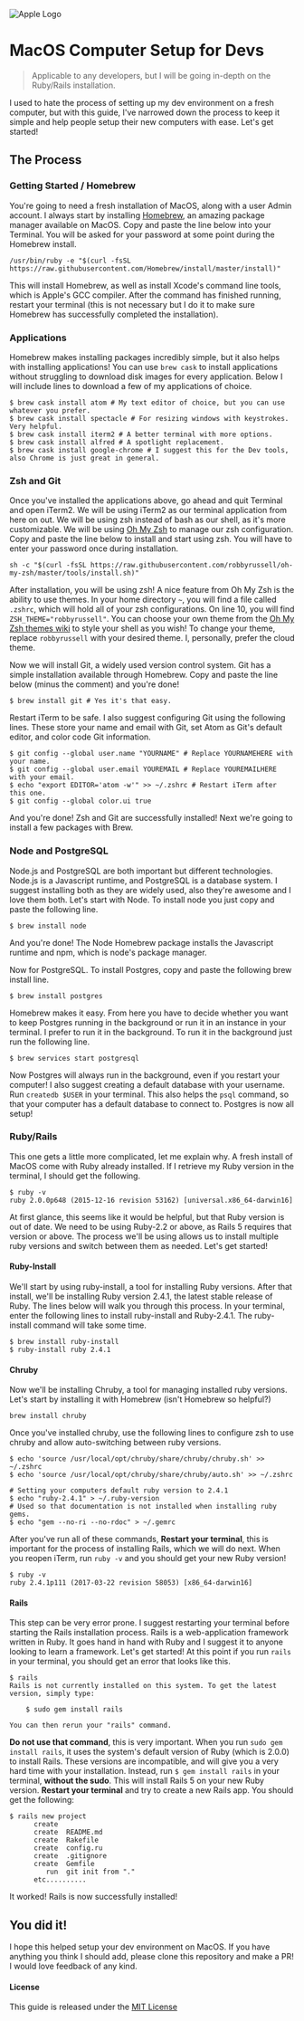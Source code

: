 ![Apple Logo](https://cdn3.iconfinder.com/data/icons/picons-social/57/56-apple-256.png)

# MacOS Computer Setup for Devs
> Applicable to any developers, but I will be going in-depth on the Ruby/Rails installation.

I used to hate the process of setting up my dev environment on a fresh computer, but with this guide, I've narrowed down the process to keep it simple and help people setup their new computers with ease. Let's get started!

## The Process

### Getting Started / Homebrew

You're going to need a fresh installation of MacOS, along with a user Admin account. I always start by installing [Homebrew](https://brew.sh/), an amazing package manager available on MacOS. Copy and paste the line below into your Terminal. You will be asked for your password at some point during the Homebrew install.
```shell
/usr/bin/ruby -e "$(curl -fsSL https://raw.githubusercontent.com/Homebrew/install/master/install)"
```

This will install Homebrew, as well as install Xcode's command line tools, which is Apple's GCC compiler. After the command has finished running, restart your terminal (this is not necessary but I do it to make sure Homebrew has successfully completed the installation).

### Applications

Homebrew makes installing packages incredibly simple, but it also helps with installing applications! You can use `brew cask` to install applications without struggling to download disk images for every application. Below I will include lines to download a few of my applications of choice.
```shell
$ brew cask install atom # My text editor of choice, but you can use whatever you prefer.
$ brew cask install spectacle # For resizing windows with keystrokes. Very helpful.
$ brew cask install iterm2 # A better terminal with more options.
$ brew cask install alfred # A spotlight replacement.
$ brew cask install google-chrome # I suggest this for the Dev tools, also Chrome is just great in general.
```

### Zsh and Git

Once you've installed the applications above, go ahead and quit Terminal and open iTerm2. We will be using iTerm2 as our terminal application from here on out. We will be using zsh instead of bash as our shell, as it's more customizable. We will be using [Oh My Zsh](https://github.com/robbyrussell/oh-my-zsh) to manage our zsh configuration. Copy and paste the line below to install and start using zsh. You will have to enter your password once during installation.
```shell
sh -c "$(curl -fsSL https://raw.githubusercontent.com/robbyrussell/oh-my-zsh/master/tools/install.sh)"
```
After installation, you will be using zsh! A nice feature from Oh My Zsh is the ability to use themes. In your home directory `~`, you will find a file called `.zshrc`, which will hold all of your zsh configurations. On line 10, you will find `ZSH_THEME="robbyrussell"`. You can choose your own theme from the [Oh My Zsh themes wiki](https://github.com/robbyrussell/oh-my-zsh/wiki/themes) to style your shell as you wish! To change your theme, replace `robbyrussell` with your desired theme. I, personally, prefer the cloud theme.  

Now we will install Git, a widely used version control system. Git has a simple installation available through Homebrew. Copy and paste the line below (minus the comment) and you're done!
```shell
$ brew install git # Yes it's that easy.
```

Restart iTerm to be safe. I also suggest configuring Git using the following lines. These store your name and email with Git, set Atom as Git's default editor, and color code Git information.
```shell
$ git config --global user.name "YOURNAME" # Replace YOURNAMEHERE with your name.
$ git config --global user.email YOUREMAIL # Replace YOUREMAILHERE with your email.
$ echo "export EDITOR='atom -w'" >> ~/.zshrc # Restart iTerm after this one.
$ git config --global color.ui true
```

And you're done! Zsh and Git are successfully installed! Next we're going to install a few packages with Brew.

### Node and PostgreSQL

Node.js and PostgreSQL are both important but different technologies. Node.js is a Javascript runtime, and PostgreSQL is a database system. I suggest installing both as they are widely used, also they're awesome and I love them both. Let's start with Node. To install node you just copy and paste the following line.
```shell
$ brew install node
```

And you're done! The Node Homebrew package installs the Javascript runtime and npm, which is node's package manager.  

Now for PostgreSQL. To install Postgres, copy and paste the following brew install line.
```shell
$ brew install postgres
```

Homebrew makes it easy. From here you have to decide whether you want to keep Postgres running in the background or run it in an instance in your terminal. I prefer to run it in the background. To run it in the background just run the following line.
```shell
$ brew services start postgresql
```

Now Postgres will always run in the background, even if you restart your computer! I also suggest creating a default database with your username. Run `createdb $USER` in your terminal. This also helps the `psql` command, so that your computer has a default database to connect to. Postgres is now all setup!

### Ruby/Rails

This one gets a little more complicated, let me explain why. A fresh install of MacOS come with Ruby already installed. If I retrieve my Ruby version in the terminal, I should get the following.
```shell
$ ruby -v
ruby 2.0.0p648 (2015-12-16 revision 53162) [universal.x86_64-darwin16]
```
At first glance, this seems like it would be helpful, but that Ruby version is out of date. We need to be using Ruby-2.2 or above, as Rails 5 requires that version or above. The process we'll be using allows us to install multiple ruby versions and switch between them as needed. Let's get started!

#### Ruby-Install

We'll start by using ruby-install, a tool for installing Ruby versions. After that install, we'll be installing Ruby version 2.4.1, the latest stable release of Ruby. The lines below will walk you through this process. In your terminal, enter the following lines to install ruby-install and Ruby-2.4.1. The ruby-install command will take some time.
```shell
$ brew install ruby-install
$ ruby-install ruby 2.4.1
```

#### Chruby

Now we'll be installing Chruby, a tool for managing installed ruby versions. Let's start by installing it with Homebrew (isn't Homebrew so helpful?)
```shell
brew install chruby
```
Once you've installed chruby, use the following lines to configure zsh to use chruby and allow auto-switching between ruby versions.
```shell
$ echo 'source /usr/local/opt/chruby/share/chruby/chruby.sh' >> ~/.zshrc
$ echo 'source /usr/local/opt/chruby/share/chruby/auto.sh' >> ~/.zshrc

# Setting your computers default ruby version to 2.4.1
$ echo "ruby-2.4.1" > ~/.ruby-version
# Used so that documentation is not installed when installing ruby gems.
$ echo "gem --no-ri --no-rdoc" > ~/.gemrc
```
After you've run all of these commands, **Restart your terminal**, this is important for the process of installing Rails, which we will do next. When you reopen iTerm, run `ruby -v` and you should get your new Ruby version!
```shell
$ ruby -v
ruby 2.4.1p111 (2017-03-22 revision 58053) [x86_64-darwin16]
```

#### Rails

This step can be very error prone. I suggest restarting your terminal before starting the Rails installation process. Rails is a web-application framework written in Ruby. It goes hand in hand with Ruby and I suggest it to anyone looking to learn a framework. Let's get started! At this point if you run `rails` in your terminal, you should get an error that looks like this.
```shell
$ rails
Rails is not currently installed on this system. To get the latest version, simply type:

    $ sudo gem install rails

You can then rerun your "rails" command.
```
**Do not use that command**, this is very important. When you run `sudo gem install rails`, it uses the system's default version of Ruby (which is 2.0.0) to install Rails. These versions are incompatible, and will give you a very hard time with your installation. Instead, run `$ gem install rails` in your terminal, **without the sudo**. This will install Rails 5 on your new Ruby version. **Restart your terminal** and try to create a new Rails app. You should get the following:
```shell
$ rails new project
      create
      create  README.md
      create  Rakefile
      create  config.ru
      create  .gitignore
      create  Gemfile
         run  git init from "."
      etc..........
```
It worked! Rails is now successfully installed!

## You did it!

I hope this helped setup your dev environment on MacOS. If you have anything you think I should add, please clone this repository and make a PR! I would love feedback of any kind.

#### License

This guide is released under the [MIT License](./LICENSE)

